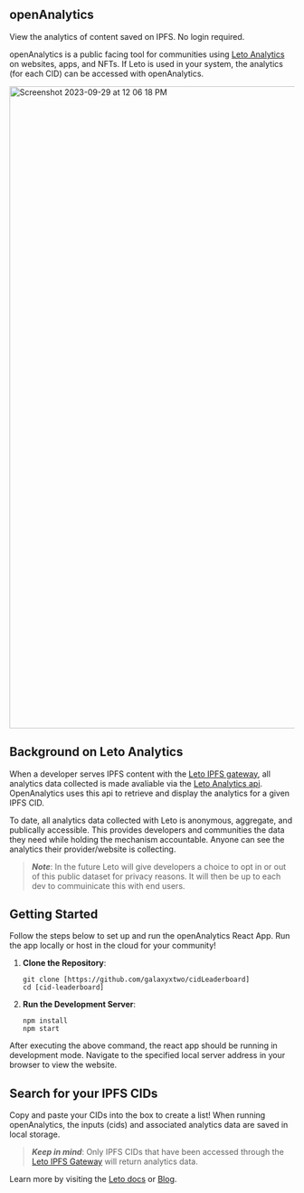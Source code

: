 ## openAnalytics

 View the analytics of content saved on IPFS.  No login required.

openAnalytics is a public facing tool for communities using [Leto Analytics](https://leto.gg/) on websites, apps, and NFTs. If Leto is used in your system, the analytics (for each CID) can be accessed with openAnalytics.

<img width="1135" alt="Screenshot 2023-09-29 at 12 06 18 PM" src="https://github.com/galaxyxtwo/cidLeaderboard/assets/90220293/7416c1ef-c7f0-4ea7-92d7-1856fa71eb27">


## Background on Leto Analytics
When a developer serves IPFS content with the [Leto IPFS gateway](https://letodev.gitbook.io/getting-started/documentation/ipfs-gateway-api), all analytics data collected is made avaliable via the [Leto Analytics api](https://letodev.gitbook.io/getting-started/documentation/analytics-rest-api). OpenAnalytics uses this api to retrieve and display the analytics for a given IPFS CID. 

To date, all analytics data collected with Leto is anonymous, aggregate, and publically accessible. This provides developers and communities the data they need while holding the mechanism accountable. Anyone can see the analytics their provider/website is collecting. 

> **_Note_**: In the future Leto will give developers a choice to opt in or out of this public dataset for privacy reasons. It will then be up to each dev to commuinicate this with end users.

## Getting Started
Follow the steps below to set up and run the openAnalytics React App. Run the app locally or host in the cloud for your community!

1. **Clone the Repository**:
  
    ```
    git clone [https://github.com/galaxyxtwo/cidLeaderboard]
    cd [cid-leaderboard]
    
2. **Run the Development Server**:
    ```
    npm install
    npm start
    ```

  After executing the above command, the react app should be running in development mode. Navigate to the specified local server address in your browser to view the website.


## Search for your IPFS CIDs
Copy and paste your CIDs into the box to create a list! When running openAnalytics, the inputs (cids) and associated analytics data are saved in local storage.

  
> **_Keep in mind_**: Only IPFS CIDs that have been accessed through the [Leto IPFS Gateway](https://letodev.gitbook.io/getting-started/documentation/ipfs-gateway-api) will return analytics data.

Learn more by visiting the [Leto docs](https://letodev.gitbook.io/getting-started/) or [Blog](https://blog.leto.gg/).
